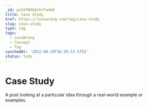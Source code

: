 ```yaml
---
_id: pnSXfWXbQihrFadeD
title: Case Study
href: https://lesswrong.com/tag/case-study
slug: case-study
type: tag
tags:
  - LessWrong
  - Concept
  - Tag
synchedAt: '2022-08-29T10:59:53.575Z'
status: todo
---
```


# Case Study

A post looking at a particular idea through a real-world example or examples.
